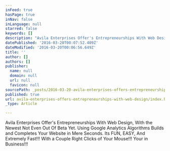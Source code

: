 ```yaml
---
inFeed: true
hasPage: true
inNav: false
inLanguage: null
starred: false
keywords: []
description: "Avila Enterprises Offer's Entrepreneurships With Web Design, With the Newest Not Even Out Of Beta Yet. Using Google Analytics Algorithms Builds and Completes Your Website in Mere Seconds. Its FUN and So Easy And Ex"
datePublished: '2016-03-20T00:07:52.409Z'
dateModified: '2016-03-20T00:06:56.649Z'
title: ''
author: []
authors: []
publisher:
  name: null
  domain: null
  url: null
  favicon: null
sourcePath: _posts/2016-03-20-avila-enterprises-offers-entrepreneurships-with-web-design.md
published: true
url: avila-enterprises-offers-entrepreneurships-with-web-design/index.html
_type: Article

---
```

Avila Enterprises Offer's Entrepreneurships With Web Design, With the Newest Not Even Out Of Beta Yet. Using Google Analytics Algorithms Builds and Completes Your Website in Mere Seconds. Its FUN, EASY, And Extremely Fast!!! With a Couple Right Clicks of Your Mouse!!! Your in Business!!!